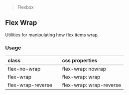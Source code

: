 > Flexbox

## Flex Wrap

Utilities for manipulating how flex items wrap.

### Usage

| class |  | css properties |
|:--|:--|:--|
| flex-no-wrap |  | flex-wrap: nowrap |
| flex-wrap |  | flex-wrap: wrap |
| flex-wrap-reverse |  | flex-wrap: wrap-reverse  |
